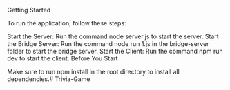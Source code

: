 Getting Started

To run the application, follow these steps:

Start the Server: Run the command node server.js to start the server.
Start the Bridge Server: Run the command node run 1.js in the bridge-server folder to start the bridge server.
Start the Client: Run the command npm run dev to start the client.
Before You Start

Make sure to run npm install in the root directory to install all dependencies.# Trivia-Game
